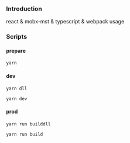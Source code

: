 ### Introduction
react & mobx-mst & typescript & webpack usage

### Scripts
#### prepare

```
yarn
```

#### dev

```
yarn dll
```

```
yarn dev
```
#### prod
```
yarn run builddll
```

```
yarn run build
```

